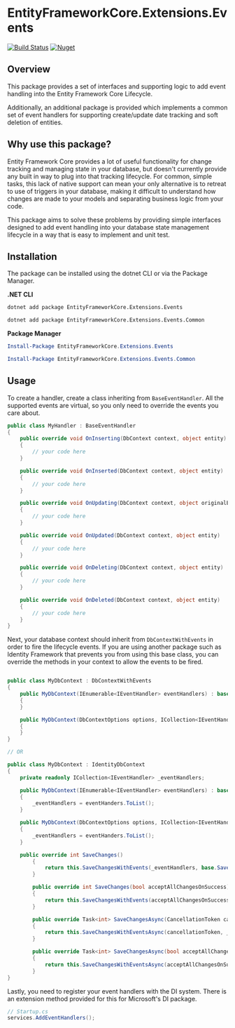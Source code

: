 # EntityFrameworkCore.Extensions.Events

[![Build Status](https://dev.azure.com/kluhman/EntityFrameworkCore.Extensions.Events/_apis/build/status/EntityFrameworkCore.Extensions.Events?branchName=master)](https://dev.azure.com/kluhman/EntityFrameworkCore.Extensions.Events/_build/latest?definitionId=4&branchName=master)
[![Nuget](https://img.shields.io/nuget/v/EntityFrameworkCore.Extensions.Events)](https://www.nuget.org/packages/EntityFrameworkCore.Extensions.Events/)

## Overview

This package provides a set of interfaces and supporting logic to add event handling into the Entity Framework Core Lifecycle. 

Additionally, an additional package is provided which implements a common set of event handlers for supporting create/update date tracking and soft deletion of entities.

## Why use this package?

Entity Framework Core provides a lot of useful functionality for change tracking and managing state in your database, but doesn't currently provide any built in way to plug into that tracking lifecycle. For common, simple tasks, this lack of native support can mean your only alternative is to retreat to use of triggers in your database, making it difficult to understand how changes are made to your models and separating business logic from your code.

This package aims to solve these problems by providing simple interfaces designed to add event handling into your database state management lifecycle in a way that is easy to implement and unit test.

## Installation

The package can be installed using the dotnet CLI or via the Package Manager. 

**.NET CLI**
```bash
dotnet add package EntityFrameworkCore.Extensions.Events

dotnet add package EntityFrameworkCore.Extensions.Events.Common
```

**Package Manager**

```Powershell
Install-Package EntityFrameworkCore.Extensions.Events

Install-Package EntityFrameworkCore.Extensions.Events.Common
```

## Usage

To create a handler, create a class inheriting from `BaseEventHandler`. All the supported events are virtual, so you only need to override the events you care about.

```c#
public class MyHandler : BaseEventHandler
{
    public override void OnInserting(DbContext context, object entity)
    {
        // your code here
    }

    public override void OnInserted(DbContext context, object entity)
    {
        // your code here
    }

    public override void OnUpdating(DbContext context, object originalEntity, object currentEntity)
    {
        // your code here
    }

    public override void OnUpdated(DbContext context, object entity)
    {
        // your code here
    }

    public override void OnDeleting(DbContext context, object entity)
    {
        // your code here
    }

    public override void OnDeleted(DbContext context, object entity)
    {
        // your code here
    }
}
```

Next, your database context should inherit from `DbContextWithEvents` in order to fire the lifecycle events. If you are using another package such as Identity Framework that prevents you from using this base class, you can override the methods in your context to allow the events to be fired.

```c#

public class MyDbContext : DbContextWithEvents
{
    public MyDbContext(IEnumerable<IEventHandler> eventHandlers) : base(eventHandlers)
    {
    }

    public MyDbContext(DbContextOptions options, ICollection<IEventHandler> eventHandlers) : base(options, eventHandlers)
    {
    }
}

// OR

public class MyDbContext : IdentityDbContext
{
    private readonly ICollection<IEventHandler> _eventHandlers;

    public MyDbContext(IEnumerable<IEventHandler> eventHandlers) : base(eventHandlers)
    {
        _eventHandlers = eventHanders.ToList();
    }

    public MyDbContext(DbContextOptions options, ICollection<IEventHandler> eventHandlers) : base(options, eventHandlers)
    {
        _eventHandlers = eventHanders.ToList();
    }

    public override int SaveChanges()
        {
            return this.SaveChangesWithEvents(_eventHandlers, base.SaveChanges);
        }

        public override int SaveChanges(bool acceptAllChangesOnSuccess)
        {
            return this.SaveChangesWithEvents(acceptAllChangesOnSuccess, _eventHandlers, base.SaveChanges);
        }

        public override Task<int> SaveChangesAsync(CancellationToken cancellationToken = default)
        {
            return this.SaveChangesWithEventsAsync(cancellationToken, _eventHandlers, base.SaveChangesAsync);
        }

        public override Task<int> SaveChangesAsync(bool acceptAllChangesOnSuccess, CancellationToken cancellationToken = default)
        {
            return this.SaveChangesWithEventsAsync(acceptAllChangesOnSuccess, cancellationToken, _eventHandlers, base.SaveChangesAsync);
        }
}
```

Lastly, you need to register your event handlers with the DI system. There is an extension method provided for this for Microsoft's DI package.

```c#
// Startup.cs
services.AddEventHandlers();
```